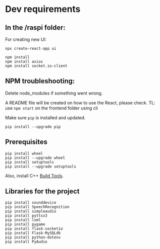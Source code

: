 # Dev requirements

## In the /raspi folder:
For creating new UI:
```shell
npx create-react-app ui
```

```shell
npm install
npm install axios
npm install socket.io-client
```

## NPM troubleshooting:
Delete node_modules if something went wrong.

A README file will be created on how to use the React, please check.
TL: use `npm start` on the frontend folder using cli

Make sure `pip` is installed and updated.
```shell
pip install --upgrade pip
```

## Prerequisites
```shell
pip install wheel
pip install --upgrade wheel
pip install setuptools
pip install --upgrade setuptools
```
Also, install C++ [Build Tools](https://visualstudio.microsoft.com/visual-cpp-build-tools/).

## Libraries for the project
```shell
pip install sounddevice
pip install SpeechRecognition
pip install simpleaudio
pip install pyttsx3
pip install lxml
pip install pygame
pip install flask-socketio
pip install Flask-MySQLdb
pip install python-dotenv
pip install PyAudio

```